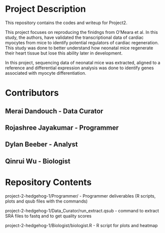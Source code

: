 # Project Description

This repository contains the codes and writeup for Project2.

This project focuses on reproducing the finidngs from O’Meara et al. In this study, the authors, have validated the transcriptional data of cardiac myocytes from mice to identify potential regulators of cardiac regeneration. This study was done to better understand how neonatal mice regenerate their heart tissue but lose this ability later in development.

In this project, sequencing data of neonatal mice was extracted, aligned to a reference and differential expression analysis was done to identify genes associated with myocyte differentiation.

# Contributors
## Merai Dandouch - Data Curator
## Rojashree Jayakumar - Programmer
## Dylan Beeber - Analyst
## Qinrui Wu - Biologist

# Repository Contents
project-2-hedgehog-1/Programmer/ - Programmer deliverables (R scripts, plots and qsub files with the commands) 

project-2-hedgehog-1/Data_Curator/run_extract.qsub - command to extract SRA files to fastq and to get quality scores

project-2-hedgehog-1/Biologist/biologist.R - R script for plots and heatmap
